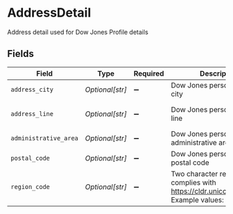 # AddressDetail

Address detail used for Dow Jones Profile details


## Fields

| Field                                                                                              | Type                                                                                               | Required                                                                                           | Description                                                                                        | Example                                                                                            |
| -------------------------------------------------------------------------------------------------- | -------------------------------------------------------------------------------------------------- | -------------------------------------------------------------------------------------------------- | -------------------------------------------------------------------------------------------------- | -------------------------------------------------------------------------------------------------- |
| `address_city`                                                                                     | *Optional[str]*                                                                                    | :heavy_minus_sign:                                                                                 | Dow Jones persons address city                                                                     | Dallas                                                                                             |
| `address_line`                                                                                     | *Optional[str]*                                                                                    | :heavy_minus_sign:                                                                                 | Dow Jones persons address line                                                                     | 350 N. St. Paul St.                                                                                |
| `administrative_area`                                                                              | *Optional[str]*                                                                                    | :heavy_minus_sign:                                                                                 | Dow Jones persons address administrative area                                                      | TX                                                                                                 |
| `postal_code`                                                                                      | *Optional[str]*                                                                                    | :heavy_minus_sign:                                                                                 | Dow Jones persons address postal code                                                              | 75201                                                                                              |
| `region_code`                                                                                      | *Optional[str]*                                                                                    | :heavy_minus_sign:                                                                                 | Two character region code, complies with https://cldr.unicode.org/index Example values: "US", "CA" | US                                                                                                 |